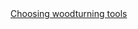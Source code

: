 <a href=" https://t.umblr.com/redirect?z=http%3A%2F%2Fwww.peterchild.co.uk%2Finfo1%2Ffirsttools.htm&amp;t=NGIxMjVhM2JiMDY4MjFjOTVkNjhiMDM0MDExY2FjYzQ4MWRlOTI5MSwxSGFCTnllSg%3D%3D&amp;b=t%3AqHVAHG4mRdaot7uHHBcIRA&amp;p=https%3A%2F%2Fweekendjoiner.com%2Fpost%2F95978468101%2Fchoosing-woodturning-tools&amp;m=0">
                        Choosing woodturning tools                    </a>
